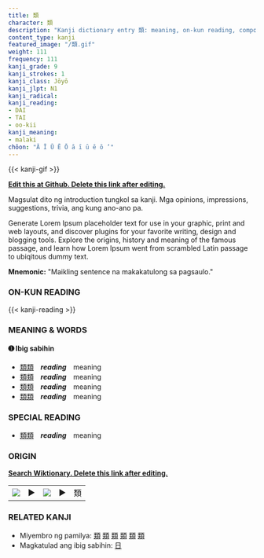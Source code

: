 ```yaml
---
title: 類
character: 類
description: "Kanji dictionary entry 類: meaning, on-kun reading, compounds, origin, related kanji"
content_type: kanji
featured_image: "/類.gif"
weight: 111
frequency: 111
kanji_grade: 9
kanji_strokes: 1
kanji_class: Jōyō
kanji_jlpt: N1
kanji_radical: 
kanji_reading: 
- DAI
- TAI
- oo-kii
kanji_meaning:
- malaki
chōon: "Ā Ī Ū Ē Ō ā ī ū ē ō ’"
---
```

[//]: # (Don't edit the line below. Kanji animated GIF code is automatically generated.)
{{< kanji-gif >}}

[//]: # (Edit below this line.)

**[Edit this at Github. Delete this link after editing.](https://github.com/tim0g/tim/tree/main/content/kanji/類/index.md)**

Magsulat dito ng introduction tungkol sa kanji. Mga opinions, impressions, suggestions, trivia, ang kung ano-ano pa.

Generate Lorem Ipsum placeholder text for use in your graphic, print and web layouts, and discover plugins for your favorite writing, design and blogging tools. Explore the origins, history and meaning of the famous passage, and learn how Lorem Ipsum went from scrambled Latin passage to ubiqitous dummy text.
 
**Mnemonic:** "Maikling sentence na makakatulong sa pagsaulo."

### ON-KUN READING

[//]: # (Don't edit the line below. ON-KUN READING code is automatically generated.)
{{< kanji-reading >}}

### MEANING & WORDS

#### ➊ **Ibig sabihin**
  - [類](../類)[類](../類)　***reading***　meaning
  - [類](../類)[類](../類)　***reading***　meaning
  - [類](../類)[類](../類)　***reading***　meaning
  - [類](../類)[類](../類)　***reading***　meaning

### SPECIAL READING
  - [類](../類)[類](../類)　***reading***　meaning

### ORIGIN

**[Search Wiktionary. Delete this link after editing.](https://wiktionary.org/wiki/類)**
<table class="kanji-table"><tr><td>
<img src="60px-類-bronze.svg.png">
</td><td>▶</td><td>
<img src="60px-類-oracle.svg.png">
</td><td>▶</td>
<td class="kanji-origin">類</td>
</tr></table>

### RELATED KANJI
- Miyembro ng pamilya: [類](../類) [類](../類) [類](../類) [類](../類) [類](../類) [類](../類)
- Magkatulad ang ibig sabihin: [日](../日)
